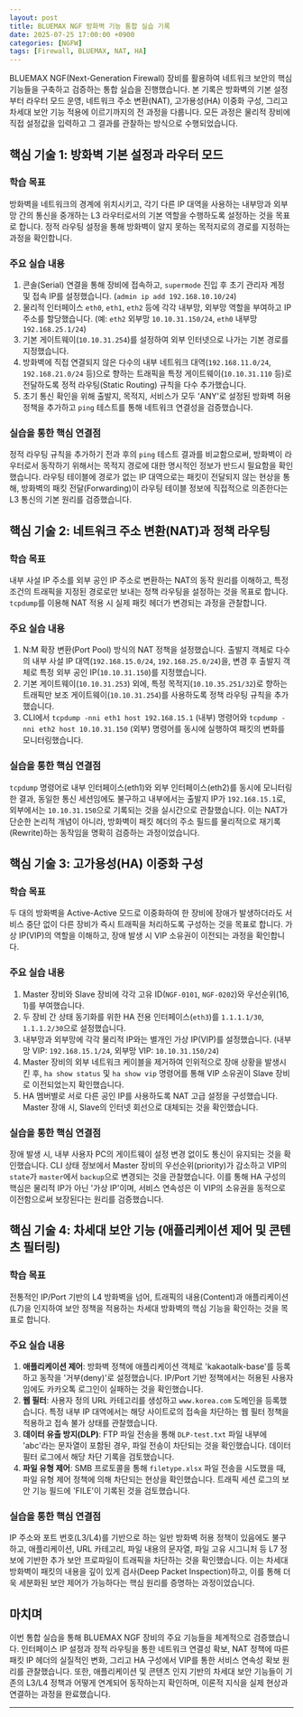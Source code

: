 ```yaml
---
layout: post
title: BLUEMAX NGF 방화벽 기능 통합 실습 기록
date: 2025-07-25 17:00:00 +0900
categories: [NGFW]
tags: [Firewall, BLUEMAX, NAT, HA]
---
```


BLUEMAX NGF(Next-Generation Firewall) 장비를 활용하여 네트워크 보안의 핵심 기능들을 구축하고 검증하는 통합 실습을 진행했습니다. 본 기록은 방화벽의 기본 설정부터 라우터 모드 운영, 네트워크 주소 변환(NAT), 고가용성(HA) 이중화 구성, 그리고 차세대 보안 기능 적용에 이르기까지의 전 과정을 다룹니다. 모든 과정은 물리적 장비에 직접 설정값을 입력하고 그 결과를 관찰하는 방식으로 수행되었습니다.

## 핵심 기술 1: 방화벽 기본 설정과 라우터 모드

### 학습 목표
방화벽을 네트워크의 경계에 위치시키고, 각기 다른 IP 대역을 사용하는 내부망과 외부망 간의 통신을 중개하는 L3 라우터로서의 기본 역할을 수행하도록 설정하는 것을 목표로 합니다. 정적 라우팅 설정을 통해 방화벽이 알지 못하는 목적지로의 경로를 지정하는 과정을 확인합니다.

### 주요 실습 내용
1.  콘솔(Serial) 연결을 통해 장비에 접속하고, `supermode` 진입 후 초기 관리자 계정 및 접속 IP를 설정했습니다. (`admin ip add 192.168.10.10/24`)
2.  물리적 인터페이스 `eth0`, `eth1`, `eth2` 등에 각각 내부망, 외부망 역할을 부여하고 IP 주소를 할당했습니다. (예: `eth2` 외부망 `10.10.31.150/24`, `eth0` 내부망 `192.168.25.1/24`)
3.  기본 게이트웨이(`10.10.31.254`)를 설정하여 외부 인터넷으로 나가는 기본 경로를 지정했습니다.
4.  방화벽에 직접 연결되지 않은 다수의 내부 네트워크 대역(`192.168.11.0/24`, `192.168.21.0/24` 등)으로 향하는 트래픽을 특정 게이트웨이(`10.10.31.110` 등)로 전달하도록 정적 라우팅(Static Routing) 규칙을 다수 추가했습니다.
5.  초기 통신 확인을 위해 출발지, 목적지, 서비스가 모두 'ANY'로 설정된 방화벽 허용 정책을 추가하고 `ping` 테스트를 통해 네트워크 연결성을 검증했습니다.

### 실습을 통한 핵심 연결점
정적 라우팅 규칙을 추가하기 전과 후의 `ping` 테스트 결과를 비교함으로써, 방화벽이 라우터로서 동작하기 위해서는 목적지 경로에 대한 명시적인 정보가 반드시 필요함을 확인했습니다. 라우팅 테이블에 경로가 없는 IP 대역으로는 패킷이 전달되지 않는 현상을 통해, 방화벽의 패킷 전달(Forwarding)이 라우팅 테이블 정보에 직접적으로 의존한다는 L3 통신의 기본 원리를 검증했습니다.

## 핵심 기술 2: 네트워크 주소 변환(NAT)과 정책 라우팅

### 학습 목표
내부 사설 IP 주소를 외부 공인 IP 주소로 변환하는 NAT의 동작 원리를 이해하고, 특정 조건의 트래픽을 지정된 경로로만 보내는 정책 라우팅을 설정하는 것을 목표로 합니다. `tcpdump`를 이용해 NAT 적용 시 실제 패킷 헤더가 변경되는 과정을 관찰합니다.

### 주요 실습 내용
1.  N:M 확장 변환(Port Pool) 방식의 NAT 정책을 설정했습니다. 출발지 객체로 다수의 내부 사설 IP 대역(`192.168.15.0/24`, `192.168.25.0/24`)을, 변경 후 출발지 객체로 특정 외부 공인 IP(`10.10.31.150`)를 지정했습니다.
2.  기본 게이트웨이(`10.10.31.253`) 외에, 특정 목적지(`10.10.35.251/32`)로 향하는 트래픽만 보조 게이트웨이(`10.10.31.254`)를 사용하도록 정책 라우팅 규칙을 추가했습니다.
3.  CLI에서 `tcpdump -nni eth1 host 192.168.15.1` (내부) 명령어와 `tcpdump -nni eth2 host 10.10.31.150` (외부) 명령어를 동시에 실행하여 패킷의 변화를 모니터링했습니다.

### 실습을 통한 핵심 연결점
`tcpdump` 명령어로 내부 인터페이스(eth1)와 외부 인터페이스(eth2)를 동시에 모니터링한 결과, 동일한 통신 세션임에도 불구하고 내부에서는 출발지 IP가 `192.168.15.1`로, 외부에서는 `10.10.31.150`으로 기록되는 것을 실시간으로 관찰했습니다. 이는 NAT가 단순한 논리적 개념이 아니라, 방화벽이 패킷 헤더의 주소 필드를 물리적으로 재기록(Rewrite)하는 동작임을 명확히 검증하는 과정이었습니다.

## 핵심 기술 3: 고가용성(HA) 이중화 구성

### 학습 목표
두 대의 방화벽을 Active-Active 모드로 이중화하여 한 장비에 장애가 발생하더라도 서비스 중단 없이 다른 장비가 즉시 트래픽을 처리하도록 구성하는 것을 목표로 합니다. 가상 IP(VIP)의 역할을 이해하고, 장애 발생 시 VIP 소유권이 이전되는 과정을 확인합니다.

### 주요 실습 내용
1.  Master 장비와 Slave 장비에 각각 고유 ID(`NGF-0101`, `NGF-0202`)와 우선순위(16, 1)를 부여했습니다.
2.  두 장비 간 상태 동기화를 위한 HA 전용 인터페이스(`eth3`)를 `1.1.1.1/30`, `1.1.1.2/30`으로 설정했습니다.
3.  내부망과 외부망에 각각 물리적 IP와는 별개인 가상 IP(VIP)를 설정했습니다. (내부망 VIP: `192.168.15.1/24`, 외부망 VIP: `10.10.31.150/24`)
4.  Master 장비의 외부 네트워크 케이블을 제거하여 인위적으로 장애 상황을 발생시킨 후, `ha show status` 및 `ha show vip` 명령어를 통해 VIP 소유권이 Slave 장비로 이전되었는지 확인했습니다.
5.  HA 멤버별로 서로 다른 공인 IP를 사용하도록 NAT 고급 설정을 구성했습니다. Master 장애 시, Slave의 인터넷 회선으로 대체되는 것을 확인했습니다.

### 실습을 통한 핵심 연결점
장애 발생 시, 내부 사용자 PC의 게이트웨이 설정 변경 없이도 통신이 유지되는 것을 확인했습니다. CLI 상태 정보에서 Master 장비의 우선순위(priority)가 감소하고 VIP의 `state`가 `master`에서 `backup`으로 변경되는 것을 관찰했습니다. 이를 통해 HA 구성의 핵심은 물리적 IP가 아닌 '가상 IP'이며, 서비스 연속성은 이 VIP의 소유권을 동적으로 이전함으로써 보장된다는 원리를 검증했습니다.

## 핵심 기술 4: 차세대 보안 기능 (애플리케이션 제어 및 콘텐츠 필터링)

### 학습 목표
전통적인 IP/Port 기반의 L4 방화벽을 넘어, 트래픽의 내용(Content)과 애플리케이션(L7)을 인지하여 보안 정책을 적용하는 차세대 방화벽의 핵심 기능을 확인하는 것을 목표로 합니다.

### 주요 실습 내용
1.  **애플리케이션 제어**: 방화벽 정책에 애플리케이션 객체로 'kakaotalk-base'를 등록하고 동작을 '거부(deny)'로 설정했습니다. IP/Port 기반 정책에서는 허용된 사용자임에도 카카오톡 로그인이 실패하는 것을 확인했습니다.
2.  **웹 필터**: 사용자 정의 URL 카테고리를 생성하고 `www.korea.com` 도메인을 등록했습니다. 특정 내부 IP 대역에서는 해당 사이트로의 접속을 차단하는 웹 필터 정책을 적용하고 접속 불가 상태를 관찰했습니다.
3.  **데이터 유출 방지(DLP)**: FTP 파일 전송을 통해 `DLP-test.txt` 파일 내부에 'abc'라는 문자열이 포함된 경우, 파일 전송이 차단되는 것을 확인했습니다. 데이터 필터 로그에서 해당 차단 기록을 검토했습니다.
4.  **파일 유형 제어**: SMB 프로토콜을 통해 `filetype.xlsx` 파일 전송을 시도했을 때, 파일 유형 제어 정책에 의해 차단되는 현상을 확인했습니다. 트래픽 세션 로그의 보안 기능 필드에 'FILE'이 기록된 것을 검토했습니다.

### 실습을 통한 핵심 연결점
IP 주소와 포트 번호(L3/L4)를 기반으로 하는 일반 방화벽 허용 정책이 있음에도 불구하고, 애플리케이션, URL 카테고리, 파일 내용의 문자열, 파일 고유 시그니처 등 L7 정보에 기반한 추가 보안 프로파일이 트래픽을 차단하는 것을 확인했습니다. 이는 차세대 방화벽이 패킷의 내용을 깊이 있게 검사(Deep Packet Inspection)하고, 이를 통해 더욱 세분화된 보안 제어가 가능하다는 핵심 원리를 증명하는 과정이었습니다.

## 마치며
이번 통합 실습을 통해 BLUEMAX NGF 장비의 주요 기능들을 체계적으로 검증했습니다. 인터페이스 IP 설정과 정적 라우팅을 통한 네트워크 연결성 확보, NAT 정책에 따른 패킷 IP 헤더의 실질적인 변화, 그리고 HA 구성에서 VIP를 통한 서비스 연속성 확보 원리를 관찰했습니다. 또한, 애플리케이션 및 콘텐츠 인지 기반의 차세대 보안 기능들이 기존의 L3/L4 정책과 어떻게 연계되어 동작하는지 확인하며, 이론적 지식을 실제 현상과 연결하는 과정을 완료했습니다.

<hr class="short-rule">
